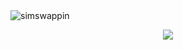 <img align="center" alt="simswappin" src="https://i.imgur.com/nYSY6rf.png" />

<p align="center">
  <img src="https://github-readme-stats.vercel.app/api/?username=1amari&title_color=fff&text_color=BABABA&show_icons=true&bg_color=00000000&hide_border=true&icon_color=56A5E9&hide_title=true&count_private=true" />
</p>

